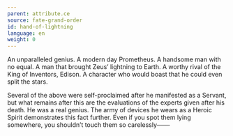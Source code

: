 ```yaml
---
parent: attribute.ce
source: fate-grand-order
id: hand-of-lightning
language: en
weight: 0
---
```


An unparalleled genius.
A modern day Prometheus.
A handsome man with no equal.
A man that brought Zeus’ lightning to Earth.
A worthy rival of the King of Inventors, Edison.
A character who would boast that he could even split the stars.

Several of the above were self-proclaimed after he manifested as a Servant, but what remains after this are the evaluations of the experts given after his death.
He was a real genius.
The army of devices he wears as a Heroic Spirit demonstrates this fact further.
Even if you spot them lying somewhere, you shouldn’t touch them so carelessly───
